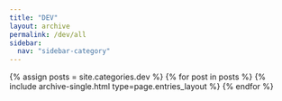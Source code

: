 ```yaml
---
title: "DEV"
layout: archive
permalink: /dev/all
sidebar:
  nav: "sidebar-category"
---
```


{% assign posts = site.categories.dev %}
{% for post in posts %}
{% include archive-single.html type=page.entries_layout %} {% endfor %}
